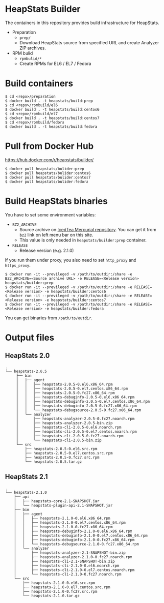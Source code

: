 # HeapStats Builder

The containers in this repository provides build infrastructure for HeapStats.

* Preparation
    * `prep/`
    * Download HeapStats source from specified URL and create Analyzer ZIP archives.
* RPM bulid
    * `rpmbulid/*`
    * Create RPMs for EL6 / EL7 / Fedora

# Build containers

```
$ cd <repo>/preparation
$ docker build . -t heapstats/build:prep
$ cd <repo>/rpmbuild/el6
$ docker build . -t heapstats/build:centos6
$ cd <repo>/rpmbuild/el7
$ docker build . -t heapstats/build:centos7
$ cd <repo>/rpmbuild/fedora
$ docker build . -t heapstats/build:fedora
```

# Pull from Docker Hub

https://hub.docker.com/r/heapstats/builder/

```
$ docker pull heapstats/bulider:prep
$ docker pull heapstats/bulider:centos6
$ docker pull heapstats/bulider:centos7
$ docker pull heapstats/bulider:fedora
```

# Build HeapStats binaries

You have to set some environment variables:

* `BZ2_ARCHIVE`
    * Source archive on [IcedTea Mercurial repository](http://icedtea.wildebeest.org/hg/). You can get it from `bz2` link on left menu bar on this site.
    * This value is only needed in `heapstats/builder:prep` container.
* `RELEASE`
    * Release version (e.g. 2.1.0)

If you run them under proxy, you also need to set `http_proxy` and `https_proxy`.

```
$ docker run -it --previleged -v /path/to/outdir:/share -e BZ2_ARCHIVE=<Source archive URL> -e RELEASE=<Release version> heapstats/builder:prep
$ docker run -it --previleged -v /path/to/outdir:/share -e RELEASE=<Release version> -e heapstats/builder:centos6
$ docker run -it --previleged -v /path/to/outdir:/share -e RELEASE=<Release version> -e heapstats/builder:centos7
$ docker run -it --previleged -v /path/to/outdir:/share -e RELEASE=<Release version> -e heapstats/builder:fedora
```

You can get binaries from `/path/to/outdir`.

# Output files

## HeapStats 2.0

```
.
└── heapstats-2.0.5
     ├── bin
     │   ├── agent
     │   │   ├── heapstats-2.0.5-0.el6.x86_64.rpm
     │   │   ├── heapstats-2.0.5-0.el7.centos.x86_64.rpm
     │   │   ├── heapstats-2.0.5-0.fc27.x86_64.rpm
     │   │   ├── heapstats-debuginfo-2.0.5-0.el6.x86_64.rpm
     │   │   ├── heapstats-debuginfo-2.0.5-0.el7.centos.x86_64.rpm
     │   │   ├── heapstats-debuginfo-2.0.5-0.fc27.x86_64.rpm
     │   │   └── heapstats-debugsource-2.0.5-0.fc27.x86_64.rpm
     │   └── analyzer
     │       ├── heapstats-analyzer-2.0.5-0.fc27.noarch.rpm
     │       ├── heapstats-analyzer-2.0.5-bin.zip
     │       ├── heapstats-cli-2.0.5-0.el6.noarch.rpm
     │       ├── heapstats-cli-2.0.5-0.el7.centos.noarch.rpm
     │       ├── heapstats-cli-2.0.5-0.fc27.noarch.rpm
     │       └── heapstats-cli-2.0.5-bin.zip
     └── src
         ├── heapstats-2.0.5-0.el6.src.rpm
         ├── heapstats-2.0.5-0.el7.centos.src.rpm
         ├── heapstats-2.0.5-0.fc27.src.rpm
         └── heapstats-2.0.5.tar.gz
```

## HeapStats 2.1

```
.
└── heapstats-2.1.0
    ├── api
    │   ├── heapstats-core-2.1-SNAPSHOT.jar
    │   └── heapstats-plugin-api-2.1-SNAPSHOT.jar
    ├── bin
    │   ├── agent
    │   │   ├── heapstats-2.1.0-0.el6.x86_64.rpm
    │   │   ├── heapstats-2.1.0-0.el7.centos.x86_64.rpm
    │   │   ├── heapstats-2.1.0-0.fc27.x86_64.rpm
    │   │   ├── heapstats-debuginfo-2.1.0-0.el6.x86_64.rpm
    │   │   ├── heapstats-debuginfo-2.1.0-0.el7.centos.x86_64.rpm
    │   │   ├── heapstats-debuginfo-2.1.0-0.fc27.x86_64.rpm
    │   │   └── heapstats-debugsource-2.1.0-0.fc27.x86_64.rpm
    │   └── analyzer
    │       ├── heapstats-analyzer-2.1-SNAPSHOT-bin.zip
    │       ├── heapstats-analyzer-2.1.0-0.fc27.noarch.rpm
    │       ├── heapstats-cli-2.1-SNAPSHOT-bin.zip
    │       ├── heapstats-cli-2.1.0-0.el6.noarch.rpm
    │       ├── heapstats-cli-2.1.0-0.el7.centos.noarch.rpm
    │       └── heapstats-cli-2.1.0-0.fc27.noarch.rpm
    └── src
        ├── heapstats-2.1.0-0.el6.src.rpm
        ├── heapstats-2.1.0-0.el7.centos.src.rpm
        ├── heapstats-2.1.0-0.fc27.src.rpm
        └── heapstats-2.1.0.tar.gz
```

